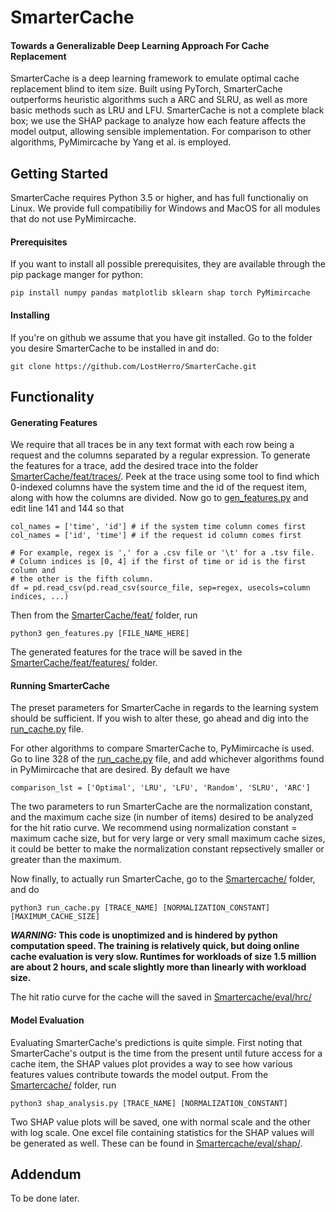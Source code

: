 # SmarterCache
#### Towards a Generalizable Deep Learning Approach For Cache Replacement
SmarterCache is a deep learning framework to emulate optimal cache replacement
blind to item size. Built using PyTorch, SmarterCache outperforms heuristic
algorithms such a ARC and SLRU, as well as more basic methods such as LRU and
LFU. SmarterCache is not a complete black box; we use the SHAP package to analyze
how each feature affects the model output, allowing sensible implementation. For
comparison to other algorithms, PyMimircache by Yang et al. is employed.

## Getting Started
SmarterCache requires Python 3.5 or higher, and has full functionaliy on Linux.
We provide full compatibiliy for Windows and MacOS for all modules that do not use
PyMimircache.

#### Prerequisites
If you want to install all possible prerequisites, they are available through the
pip package manger for python:
```
pip install numpy pandas matplotlib sklearn shap torch PyMimircache
```
#### Installing
If you're on github we assume that you have git installed. Go to the folder you
desire SmarterCache to be installed in and do:
```
git clone https://github.com/LostHerro/SmarterCache.git
```

## Functionality
#### Generating Features
We require that all traces be in any text format with each row being a request and
the columns separated by a regular expression. To generate the features for a trace, 
add the desired trace into the folder [SmarterCache/feat/traces/](SmarterCache/feat/traces/).
Peek at the trace using some tool to find which 0-indexed columns have the system time and the
id of the request item, along with how the columns are divided. Now go to 
[gen_features.py](SmarterCache/feat/gen_features.py) and edit line 141 and 144 so that
```
col_names = ['time', 'id'] # if the system time column comes first
col_names = ['id', 'time'] # if the request id column comes first

# For example, regex is ',' for a .csv file or '\t' for a .tsv file.
# Column indices is [0, 4] if the first of time or id is the first column and
# the other is the fifth column.
df = pd.read_csv(pd.read_csv(source_file, sep=regex, usecols=column indices, ...)
```
Then from the [SmarterCache/feat/](SmarterCache/feat/) folder, run
```
python3 gen_features.py [FILE_NAME_HERE]
```
The generated features for the trace will be saved in the 
[SmarterCache/feat/features/](SmarterCache/feat/features/) folder.

#### Running SmarterCache
The preset parameters for SmarterCache in regards to the learning system should be
sufficient. If you wish to alter these, go ahead and dig into the
[run_cache.py](SmarterCache/run_cache.py) file.

For other algorithms to compare SmarterCache to, PyMimircache is used. Go to line
328 of the [run_cache.py](SmarterCache/run_cache.py) file, and add whichever algorithms
found in PyMimircache that are desired. By default we have
```
comparison_lst = ['Optimal', 'LRU', 'LFU', 'Random', 'SLRU', 'ARC']
```

The two parameters to run SmarterCache are the normalization constant, and the
maximum cache size (in number of items) desired to be analyzed for the hit ratio
curve. We recommend using normalization constant = maximum cache size, but for
very large or very small maximum cache sizes, it could be better to make the
normalization constant repsectively smaller or greater than the maximum.

Now finally, to actually run SmarterCache, go to the [Smartercache/](Smartercache/)
folder, and do
```
python3 run_cache.py [TRACE_NAME] [NORMALIZATION_CONSTANT] [MAXIMUM_CACHE_SIZE]
```

**_WARNING:_ This code is unoptimized and is hindered by python computation speed.
The training is relatively quick, but doing online cache evaluation is very slow.
Runtimes for workloads of size 1.5 million are about 2 hours, and scale slightly more
than linearly with workload size.**

The hit ratio curve for the cache will the saved in 
[Smartercache/eval/hrc/](Smartercache/eval/hrc/)

#### Model Evaluation
Evaluating SmarterCache's predictions is quite simple. First noting that
SmarterCache's output is the time from the present until future access for a
cache item, the SHAP values plot provides a way to see how various features
values contribute towards the model output. From the [Smartercache/](Smartercache/)
folder, run
```
python3 shap_analysis.py [TRACE_NAME] [NORMALIZATION_CONSTANT]
```
Two SHAP value plots will be saved, one with normal scale and the other with log
scale. One excel file containing statistics for the SHAP values will be generated
as well. These can be found in [Smartercache/eval/shap/](Smartercache/eval/shap/).

## Addendum
To be done later.
